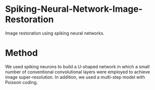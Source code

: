 # Spiking-Neural-Network-Image-Restoration
Image restoration using spiking neural networks.


# Method
We used spiking neurons to build a U-shaped network in which a small number of conventional convolutional layers were employed to achieve image super-resolution. In addition, we used a multi-step model with Poisson coding.
